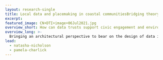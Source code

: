 ```yaml
---
layout: research-single
title: Local data and placemaking in coastal communitiesBridging theory and practice with use cases
excerpt: 
featured_image: CN+DTI+image+06Jul2021.jpg
overview_short: How can data trusts support civic engagement and environmental stewardship in local communities?
overview_long: >-
  Bringing an architectural perspective to bear on the design of data institutions, this project is exploring the practical application of data trusts in a small-town coastal community, and the value that this type of governance can create for local communities. Topics of interest for this project include placemaking, civic engagement and governance, and the role of data in environmental stewardship and conservation. By engaging local communities, this project will identify the touchpoints that can bring citizen voices into decisions about data use.
lead:
  - natasha-nicholson
  - pamela-charlick
---
```

